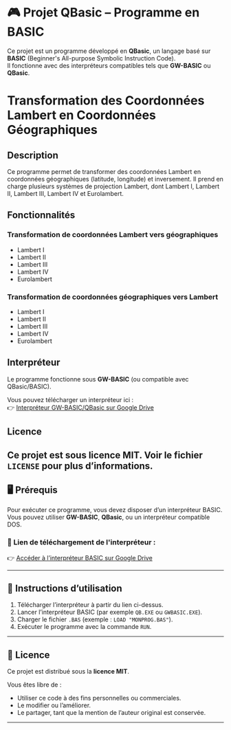 # 🎮 Projet QBasic – Programme en BASIC

Ce projet est un programme développé en **QBasic**, un langage basé sur **BASIC** (Beginner's All-purpose Symbolic Instruction Code).  
Il fonctionne avec des interpréteurs compatibles tels que **GW-BASIC** ou **QBasic**.
# Transformation des Coordonnées Lambert en Coordonnées Géographiques

## Description  
Ce programme permet de transformer des coordonnées Lambert en coordonnées géographiques (latitude, longitude) et inversement. Il prend en charge plusieurs systèmes de projection Lambert, dont Lambert I, Lambert II, Lambert III, Lambert IV et Eurolambert.

## Fonctionnalités

### Transformation de coordonnées Lambert vers géographiques
- Lambert I  
- Lambert II  
- Lambert III  
- Lambert IV  
- Eurolambert  

### Transformation de coordonnées géographiques vers Lambert
- Lambert I  
- Lambert II  
- Lambert III  
- Lambert IV  
- Eurolambert  

## Interpréteur

Le programme fonctionne sous **GW-BASIC** (ou compatible avec QBasic/BASIC).

Vous pouvez télécharger un interpréteur ici :  
👉 [Interpréteur GW-BASIC/QBasic sur Google Drive](https://drive.google.com/drive/folders/1F1GSf-vDVkJLfFda2444GYUXR1r9K1_x?usp=drive_link)

## Licence

Ce projet est sous licence MIT. Voir le fichier `LICENSE` pour plus d’informations.
---

## 🖥️ Prérequis

Pour exécuter ce programme, vous devez disposer d’un interpréteur BASIC.  
Vous pouvez utiliser **GW-BASIC**, **QBasic**, ou un interpréteur compatible DOS.

### 🔗 Lien de téléchargement de l'interpréteur :
👉 [Accéder à l’interpréteur BASIC sur Google Drive](https://drive.google.com/drive/folders/1F1GSf-vDVkJLfFda2444GYUXR1r9K1_x?usp=drive_link)

---

## 🚀 Instructions d’utilisation

1. Télécharger l’interpréteur à partir du lien ci-dessus.
2. Lancer l’interpréteur BASIC (par exemple `QB.EXE` ou `GWBASIC.EXE`).
3. Charger le fichier `.BAS` (exemple : `LOAD "MONPROG.BAS"`).
4. Exécuter le programme avec la commande `RUN`.

---

## 📄 Licence

Ce projet est distribué sous la **licence MIT**.

Vous êtes libre de :
- Utiliser ce code à des fins personnelles ou commerciales.
- Le modifier ou l’améliorer.
- Le partager, tant que la mention de l’auteur original est conservée.

---
